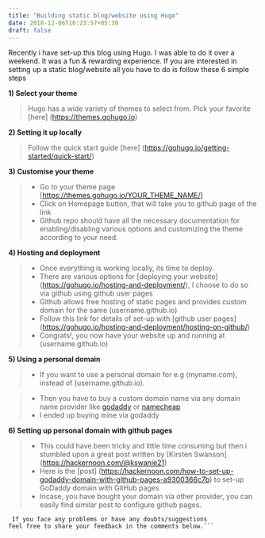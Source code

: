 ```yaml
---
title: "Building static blog/website using Hugo"
date: 2018-12-06T16:23:57+05:30
draft: false
---
```


Recently i have set-up this blog using Hugo. I was able to do it over
a weekend. It was a fun & rewarding experience. If you are interested in setting
up a static blog/website all you have to do is follow these 6 simple steps

__1) Select your theme__

> Hugo has a wide variety of themes to select from. Pick your favorite [here] (https://themes.gohugo.io)

__2) Setting it up locally__

>Follow the quick start guide [here] (https://gohugo.io/getting-started/quick-start/)

__3) Customise your theme__

> * Go to your theme page [https://themes.gohugo.io/YOUR_THEME_NAME/]
> * Click on Homepage button, that will take you to github page of the link
> * Github repo should have all the necessary documentation for enabling/disabling
various options and customizing the theme according to your need.


__4) Hosting and deployment__

> * Once everything is working locally, its time to deploy.
> * There are various options for [deploying your website] (https://gohugo.io/hosting-and-deployment/), I choose to do so via github using github user pages
> * Github allows free hosting of static pages and provides custom domain for the same (username.github.io)
> * Follow this link for details of set-up with [github user pages] (https://gohugo.io/hosting-and-deployment/hosting-on-github/)
> * Congrats!, you now have your website up and running at (username.github.io)



__5) Using a personal domain__

> * If you want to use a personal domain for e.g (myname.com), instead of (username.github.io).

> * Then you have to buy a custom domain name via any domain name provider like
[godaddy](https://godaddy.com) or [namecheap](https://namecheap.com) 
> * I ended up buying mine via godaddy


__6) Setting up personal domain with github pages__

> * This could have been tricky and little time consuming but then i stumbled upon a great post
written by [Kirsten Swanson] (https://hackernoon.com/@kswanie21)
> * Here is the [post] (https://hackernoon.com/how-to-set-up-godaddy-domain-with-github-pages-a9300366c7b) to set-up GoDaddy domain with GitHub pages
> * Incase, you have bought your domain via other provider, you can easily find similar post to configure github pages.



```Well that's it. You now have your personal blog/website up and running with the domain name of your choice.
 If you face any problems or have any doubts/suggestions
feel free to share your feedback in the comments below.```

